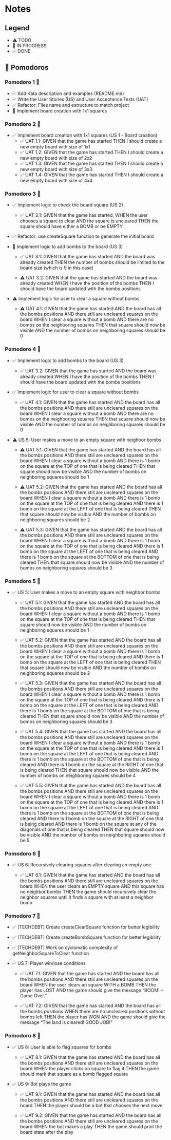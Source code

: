 # Notes

## Legend

- ⚠ TODO
- 🚧 IN PROGRESS
- ✅ DONE

## 🍅 Pomodoros

### Pomodoro 1 🍅

- ✅ Add Kata description and examples (README.md)
- ✅ Write the User Stories (US) and User Acceptance Tests (UAT)
- ✅ Refactor: Files name and estructure to match project
- 🚧 Implement board creation with 1x1 squares

### Pomodoro 2 🍅

- ✅ Implement board creation with 1x1 squares (US 1 - Board creation)
  - ✅ UAT 1.1:
    GIVEN that the game has started
    THEN I should create a new empty board with size of 1x1
  - ✅ UAT 1.2:
    GIVEN that the game has started
    THEN I should create a new empty board with size of 2x2
  - ✅ UAT 1.3:
    GIVEN that the game has started
    THEN I should create a new empty board with size of 3x3
  - ✅ UAT 1.4:
    GIVEN that the game has started
    THEN I should create a new empty board with size of 4x4

### Pomodoro 3 🍅

- ✅ Implement logic to check the board square (US 2)

  - ✅ UAT 2.1:
    GIVEN that the game has started,
    WHEN the user chooses a square to clear
    AND the square is uncleared
    THEN the square should have either a BOMB or be EMPTY

- ✅ Refactor: use createSquare function to generate the initial board

- 🚧 Implement logic to add bombs to the board (US 3)

  - ✅ UAT 3.1:
    GIVEN that the game has started
    AND the board was already created
    THEN the number of bombs should be limited to the board size (which is 9 in this case)

  - ⚠ UAT 3.2:
    GIVEN that the game has started
    AND the board was already created
    WHEN I have the position of the bombs
    THEN I should have the board updated with the bombs positions

- ⚠ Implement logic for user to clear a square without bombs
  - ⚠ UAT 4.1:
    GIVEN that the game has started
    AND the board has all the bombs positions
    AND there still are uncleared squares on the board
    WHEN I clear a square without a bomb
    AND there are no bombs on the neighboring squares
    THEN that square should now be visible
    AND the number of bombs on neighboring squares should be 0

### Pomodoro 4 🍅

- ✅ Implement logic to add bombs to the board (US 3)

  - ✅ UAT 3.2:
    GIVEN that the game has started
    AND the board was already created
    WHEN I have the position of the bombs
    THEN I should have the board updated with the bombs positions

- ✅ Implement logic for user to clear a square without bombs

  - ✅ UAT 4.1:
    GIVEN that the game has started
    AND the board has all the bombs positions
    AND there still are uncleared squares on the board
    WHEN I clear a square without a bomb
    AND there are no bombs on the neighboring squares
    THEN that square should now be visible
    AND the number of bombs on neighboring squares should be 0

- ⚠ US 5: User makes a move to an empty square with neighbor bombs

  - ⚠ UAT 5.1:
    GIVEN that the game has started
    AND the board has all the bombs positions
    AND there still are uncleared squares on the board
    WHEN I clear a square without a bomb
    AND there is 1 bomb on the square at the TOP of one that is being cleared
    THEN that square should now be visible
    AND the number of bombs on neighboring squares should be 1

  - ⚠ UAT 5.2:
    GIVEN that the game has started
    AND the board has all the bombs positions
    AND there still are uncleared squares on the board
    WHEN I clear a square without a bomb
    AND there is 1 bomb on the square at the TOP of one that is being cleared
    AND there is 1 bomb on the square at the LEFT of one that is being cleared
    THEN that square should now be visible
    AND the number of bombs on neighboring squares should be 2

  - ⚠ UAT 5.3:
    GIVEN that the game has started
    AND the board has all the bombs positions
    AND there still are uncleared squares on the board
    WHEN I clear a square without a bomb
    AND there is 1 bomb on the square at the TOP of one that is being cleared
    AND there is 1 bomb on the square at the LEFT of one that is being cleared
    AND there is 1 bomb on the square at the BOTTOM of one that is being cleared
    THEN that square should now be visible
    AND the number of bombs on neighboring squares should be 3

### Pomodoro 5 🍅

- ✅ US 5: User makes a move to an empty square with neighbor bombs

  - ✅ UAT 5.1:
    GIVEN that the game has started
    AND the board has all the bombs positions
    AND there still are uncleared squares on the board
    WHEN I clear a square without a bomb
    AND there is 1 bomb on the square at the TOP of one that is being cleared
    THEN that square should now be visible
    AND the number of bombs on neighboring squares should be 1

  - ✅ UAT 5.2:
    GIVEN that the game has started
    AND the board has all the bombs positions
    AND there still are uncleared squares on the board
    WHEN I clear a square without a bomb
    AND there is 1 bomb on the square at the TOP of one that is being cleared
    AND there is 1 bomb on the square at the LEFT of one that is being cleared
    THEN that square should now be visible
    AND the number of bombs on neighboring squares should be 2

  - ✅ UAT 5.3:
    GIVEN that the game has started
    AND the board has all the bombs positions
    AND there still are uncleared squares on the board
    WHEN I clear a square without a bomb
    AND there is 1 bomb on the square at the TOP of one that is being cleared
    AND there is 1 bomb on the square at the LEFT of one that is being cleared
    AND there is 1 bomb on the square at the BOTTOM of one that is being cleared
    THEN that square should now be visible
    AND the number of bombs on neighboring squares should be 3

  - ✅ UAT 5.4:
    GIVEN that the game has started
    AND the board has all the bombs positions
    AND there still are uncleared squares on the board
    WHEN I clear a square without a bomb
    AND there is 1 bomb on the square at the TOP of one that is being cleared
    AND there is 1 bomb on the square at the LEFT of one that is being cleared
    AND there is 1 bomb on the square at the BOTTOM of one that is being cleared
    AND there is 1 bomb on the square at the RIGHT of one that is being cleared
    THEN that square should now be visible
    AND the number of bombs on neighboring squares should be 4

  - ✅ UAT 5.5:
    GIVEN that the game has started
    AND the board has all the bombs positions
    AND there still are uncleared squares on the board
    WHEN I clear a square without a bomb
    AND there is 1 bomb on the square at the TOP of one that is being cleared
    AND there is 1 bomb on the square at the LEFT of one that is being cleared
    AND there is 1 bomb on the square at the BOTTOM of one that is being cleared
    AND there is 1 bomb on the square at the RIGHT of one that is being cleared
    AND there is 1 bomb on the square at any of the diagonals of one that is being cleared
    THEN that square should now be visible
    AND the number of bombs on neighboring squares should be 5

### Pomodoro 6 🍅

- ✅ US 6: Recursively clearing squares after clearing an empty one

  - ✅ UAT 6.1:
    GIVEN that the game has started
    AND the board has all the bombs positions
    AND there still are uncleared squares on the board
    WHEN the user clears an EMPTY square
    AND this square has no neighbor bombs
    THEN the game should recursively clear the neighbor squares until it finds a square with at least a neighbor bomb

### Pomodoro 7 🍅

- ✅ [TECHDEBT] Create createClearSquare function for better legibility
- ✅ [TECHDEBT] Create createBombSquare function for better legibility
- ✅ [TECHDEBT] Work on cyclomatic complexity of getNeighborSquareToClear function

- ✅ US 7: Player win/lose conditions

  - ✅ UAT 7.1:
    GIVEN that the game has started
    AND the board has all the bombs positions
    AND there still are uncleared squares on the board
    WHEN the user clears an square WITH a BOMB
    THEN the player has LOST
    AND the game should give the message “BOOM! – Game Over.”

  - ✅ UAT 7.2:
    GIVEN that the game has started
    AND the board has all the bombs positions
    WHEN there are no uncleared positions without bombs left
    THEN the player has WON
    AND the game should give the message “The land is cleared! GOOD JOB!”

### Pomodoro 8 🍅

- ✅ US 8: User is able to flag squares for bombs

  - ✅ UAT 8.1:
    GIVEN that the game has started
    AND the board has all the bombs positions
    AND there still are uncleared squares on the board
    WHEN the player clicks on square to flag it
    THEN the game should mark that square as a bomb flagged square

- ✅ US 9: Bot plays the game

  - ✅ UAT 9.1:
    GIVEN that the game has started
    AND the board has all the bombs positions
    AND there still are uncleared squares on the board
    THEN the player should be a bot that chooses the next move

  - ✅ UAT 9.2:
    GIVEN that the game has started
    AND the board has all the bombs positions
    AND there still are uncleared squares on the board
    WHEN the bot makes a play
    THEN the game should print the board state after the play
